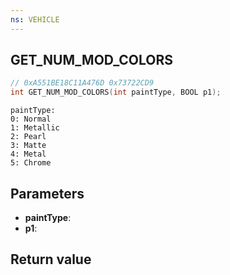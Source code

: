 ```yaml
---
ns: VEHICLE
---
```

## GET_NUM_MOD_COLORS

```c
// 0xA551BE18C11A476D 0x73722CD9
int GET_NUM_MOD_COLORS(int paintType, BOOL p1);
```

```
paintType:
0: Normal
1: Metallic
2: Pearl
3: Matte
4: Metal
5: Chrome
```

## Parameters
* **paintType**: 
* **p1**: 

## Return value
